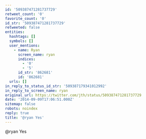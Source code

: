 ```yaml
---
id: '509387471281737729'
retweet_count: '0'
favorite_count: '0'
id_str: '509387471281737729'
retweeted: false
entities:
  hashtags: []
  symbols: []
  user_mentions:
    - name: Ryan
      screen_name: ryan
      indices:
        - '0'
        - '5'
      id_str: '862681'
      id: '862681'
  urls: []
in_reply_to_status_id_str: '509387179341012992'
in_reply_to_screen_name: ryan
original_url: https://twitter.com/jth/status/509387471281737729
date: '2014-09-09T17:06:51.000Z'
sitemap: false
robots: noindex
reply: true
title: '@ryan Yes'
---
```


@ryan Yes